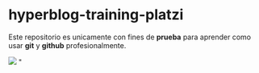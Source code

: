 # hyperblog-training-platzi

Este repositorio es unicamente con fines de **prueba** para aprender como usar **git** y **github** profesionalmente.

![](https://www.biteinteractive.com/wp-content/uploads/2021/05/git-vs-github.png) "